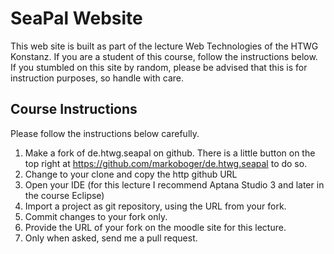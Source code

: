# SeaPal Website
This web site is built as part of the lecture Web Technologies of the HTWG Konstanz. If you are a student of this course, follow the instructions below. If you stumbled on this site by random, please be advised that this is for instruction purposes, so handle with care.

## Course Instructions

Please follow the instructions below carefully.

1. Make a fork of de.htwg.seapal on github. There is a little button on the top right at https://github.com/markoboger/de.htwg.seapal to do so.
2. Change to your clone and copy the http github URL
3. Open your IDE (for this lecture I recommend Aptana Studio 3 and later in the course Eclipse)
4. Import a project as git repository, using the URL from your fork.
5. Commit changes to your fork only.
6. Provide the URL of your fork on the moodle site for this lecture.
7. Only when asked, send me a pull request.
